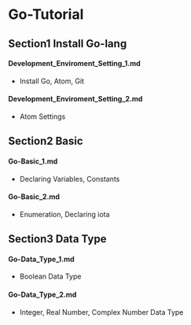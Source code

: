 # Go-Tutorial

## Section1 Install Go-lang
#### Development_Enviroment_Setting_1.md
* Install Go, Atom, Git
#### Development_Enviroment_Setting_2.md
* Atom Settings
## Section2 Basic
#### Go-Basic_1.md
* Declaring Variables, Constants
#### Go-Basic_2.md
* Enumeration, Declaring iota
## Section3 Data Type
#### Go-Data_Type_1.md
* Boolean Data Type
#### Go-Data_Type_2.md
* Integer, Real Number, Complex Number Data Type
